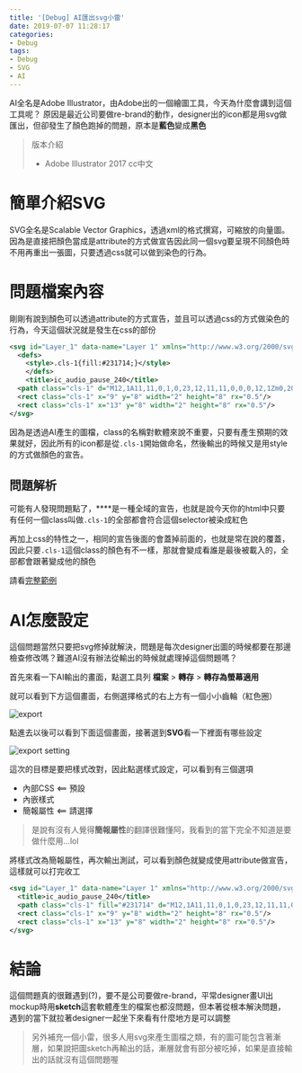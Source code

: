 ```yaml
---
title: '[Debug] AI匯出svg小雷'
date: 2019-07-07 11:28:17
categories:
- Debug
tags:
- Debug
- SVG
- AI
---
```


AI全名是Adobe Illustrator，由Adobe出的一個繪圖工具，今天為什麼會講到這個工具呢？
原因是最近公司要做re-brand的動作，designer出的icon都是用svg做匯出，但卻發生了顏色跑掉的問題，原本是**藍色**變成**黑色**

<!--more-->

> 版本介紹
>
> * Adobe Illustrator 2017 cc中文

# 簡單介紹SVG

SVG全名是Scalable Vector Graphics，透過xml的格式撰寫，可縮放的向量圖。因為是直接把顏色當成是attribute的方式做宣告因此同一個svg要呈現不同顏色時不用再重出一張圖，只要透過css就可以做到染色的行為。

# 問題檔案內容

剛剛有說到顏色可以透過attribute的方式宣告，並且可以透過css的方式做染色的行為，今天這個狀況就是發生在css的部份

```xml
<svg id="Layer_1" data-name="Layer 1" xmlns="http://www.w3.org/2000/svg" viewBox="0 0 24 24">
  <defs>
    <style>.cls-1{fill:#231714;}</style>
	</defs>
	<title>ic_audio_pause_240</title>
  <path class="cls-1" d="M12,1A11,11,0,1,0,23,12,11,11,0,0,0,12,1Zm0,20a9,9,0,1,1,9-9A9,9,0,0,1,12,21Z"/>
  <rect class="cls-1" x="9" y="8" width="2" height="8" rx="0.5"/>
  <rect class="cls-1" x="13" y="8" width="2" height="8" rx="0.5"/>
</svg>
```

因為是透過AI產生的圖檔，class的名稱對軟體來說不重要，只要有產生預期的效果就好，因此所有的icon都是從`.cls-1`開始做命名，然後輸出的時候又是用style的方式做顏色的宣告。

## 問題解析

可能有人發現問題點了，**<style></style>**是一種全域的宣告，也就是說今天你的html中只要有任何一個class叫做`.cls-1`的全部都會符合這個selector被染成紅色

再加上css的特性之一，相同的宣告後面的會蓋掉前面的，也就是常在說的覆蓋，因此只要`.cls-1`這個class的顏色有不一樣，那就會變成看誰是最後被載入的，全部都會跟著變成他的顏色

請看[完整範例](https://codepen.io/jiaming0708/pen/dBZZmm)

# AI怎麼設定

這個問題當然只要把svg修掉就解決，問題是每次designer出圖的時候都要在那邊檢查修改嗎？難道AI沒有辦法從輸出的時候就處理掉這個問題嗎？

首先來看一下AI輸出的畫面，點選工具列 **檔案** > **轉存** > **轉存為螢幕適用**

就可以看到下方這個畫面，右側選擇格式的右上方有一個小小齒輪（紅色圈）

![export](export.png)

點進去以後可以看到下面這個畫面，接著選到**SVG**看一下裡面有哪些設定

![export setting](export_setting.png)

這次的目標是要把樣式改對，因此點選樣式設定，可以看到有三個選項

* 內部CSS <== 預設
* 內嵌樣式
* 簡報屬性 <== 請選擇

> 是說有沒有人覺得**簡報屬性**的翻譯很難懂阿，我看到的當下完全不知道是要做什麼用...lol

將樣式改為簡報屬性，再次輸出測試，可以看到顏色就變成使用attribute做宣告，這樣就可以打完收工

```xml
<svg id="Layer_1" data-name="Layer 1" xmlns="http://www.w3.org/2000/svg" viewBox="0 0 24 24">
  <title>ic_audio_pause_240</title>
  <path class="cls-1" fill="#231714" d="M12,1A11,11,0,1,0,23,12,11,11,0,0,0,12,1Zm0,20a9,9,0,1,1,9-9A9,9,0,0,1,12,21Z"/>
  <rect class="cls-1" x="9" y="8" width="2" height="8" rx="0.5"/>
  <rect class="cls-1" x="13" y="8" width="2" height="8" rx="0.5"/>
</svg>
```

# 結論

這個問題真的很難遇到(?)，要不是公司要做re-brand，平常designer畫UI出mockup時用**sketch**這套軟體產生的檔案也都沒問題，但本著從根本解決問題，遇到的當下就拉著designer一起坐下來看有什麼地方是可以調整

> 另外補充一個小雷，很多人用svg來產生圖檔之類，有的圖可能包含著漸層，如果說把圖sketch再輸出的話，漸層就會有部分被吃掉，如果是直接輸出的話就沒有這個問題喔